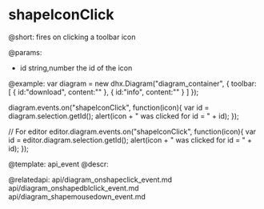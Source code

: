 shapeIconClick
================

@short:
fires on clicking a toolbar icon

@params:
- id	 	string,number 		the id of the icon

@example:
var diagram = new dhx.Diagram("diagram_container", { 
	toolbar: [
      {
		id:"download",
		content:"<i class='zmdi zmdi-download'></i>"
	  },
	  {
		id:"info",
		content:"<i class='zmdi zmdi-info-outline'></i>"
	  }
    ]
});

diagram.events.on("shapeIconClick", function(icon){
	var id = diagram.selection.getId();
	alert(icon + " was clicked for id = " + id);
});

// For editor
editor.diagram.events.on("shapeIconClick", function(icon){
    var id = editor.diagram.selection.getId();
    alert(icon + " was clicked for id = " + id);
});

@template: api_event
@descr:

@relatedapi:
api/diagram_onshapeclick_event.md
api/diagram_onshapedblclick_event.md
api/diagram_shapemousedown_event.md
